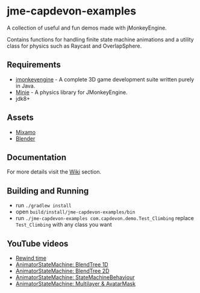 # jme-capdevon-examples
A collection of useful and fun demos made with jMonkeyEngine.

Contains functions for handling finite state machine animations and a utility class for physics such as Raycast and OverlapSphere.

## Requirements
- [jmonkeyengine](https://github.com/jMonkeyEngine/jmonkeyengine) - A complete 3D game development suite written purely in Java.
- [Minie](https://github.com/stephengold/Minie) - A physics library for JMonkeyEngine.
- jdk8+
    
## Assets
- [Mixamo](https://www.mixamo.com/)
- [Blender](https://www.blender.org/download/)
    
## Documentation
For more details visit the [Wiki](https://github.com/capdevon/jme-capdevon-examples/wiki) section.

## Building and Running
- run `./gradlew install`
- open `build/install/jme-capdevon-examples/bin`
- run `./jme-capdevon-examples com.capdevon.demo.Test_Climbing` replace `Test_Climbing` with any class you want

## YouTube videos
- [Rewind time](https://www.youtube.com/watch?v=124yx2i7KZc)
- [AnimatorStateMachine: BlendTree 1D](https://youtu.be/rVFFjLQMysQ)
- [AnimatorStateMachine: BlendTree 2D](https://www.youtube.com/watch?v=G-Cd120hSlI)
- [AnimatorStateMachine: StateMachineBehaviour](https://youtu.be/AQkUT5U48co)
- [AnimatorStateMachine: Multilayer & AvatarMask](https://youtu.be/jBGju49DScI)
